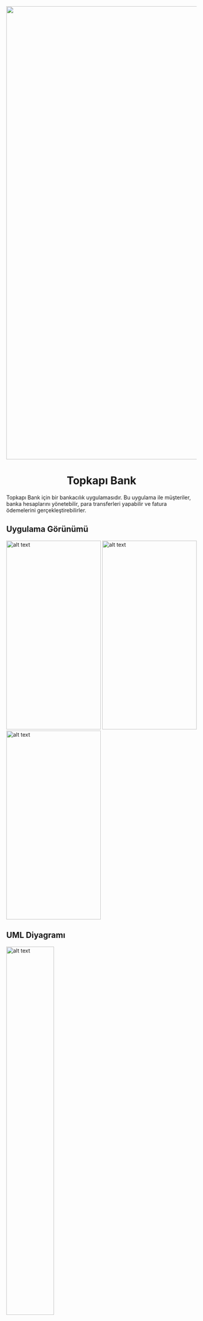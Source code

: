 <div align="center">
  <img src="https://github.com/Berkant35/topkapi-bank/assets/118449859/1ab2b795-0362-46ca-8d8d-69d52f281645" width="1200"> <br>
  <h1>Topkapı Bank </h1>
</div>


Topkapı Bank için bir bankacılık uygulamasıdır. Bu uygulama ile müşteriler, banka hesaplarını yönetebilir, para transferleri yapabilir ve fatura ödemelerini gerçekleştirebilirler.

<h2>Uygulama Görünümü</h2>

<img src="https://github.com/Berkant35/topkapi-bank/assets/118449859/757c96c8-05ad-4be5-a103-f6061566ea5b" alt="alt text" width="250" height="500">
<img src="https://github.com/Berkant35/topkapi-bank/assets/118449859/ed393559-998c-4031-b955-227aa7d1fcd1" alt="alt text" width="250" height="500">
<img src="https://github.com/Berkant35/topkapi-bank/assets/118449859/5e8d6a6a-4bb9-4b12-8bf3-88335a0a299d" alt="alt text" width="250" height="500">

<h2>UML Diyagramı</h2>
<img src="https://github.com/Berkant35/topkapi-bank/assets/118449859/c2abaf3c-6572-4ac0-a01f-151766b60e89" alt="alt text" width=50% height=>


Uygulama Özellikleri 
----------------------
Kullanıcılar, hesaplarını görüntüleyebilir, para yatırabilir ve çekebilirler. <br>
Kullanıcılar, diğer Topkapı Bank müşterilerine para transferi yapabilirler. <br>
Kullanıcılar, fatura ödemelerini uygulama üzerinden gerçekleştirebilirler. <br>
Kullanıcılar, hesap hareketlerini görüntüleyebilirler. <br>
Uygulama, güvenli bir şekilde kullanıcı bilgilerini saklar. <br>
Kullanıcılar, QR kod seçeneği ile transfer yapabilirler.

Kullanılan Teknolojiler
----------------------
Tasarım ve Prototip: Figma <br> 
Backend: Firebase <br>
Mobil App: Flutter <br>


Kurulum
----------------------
Telefonunuzdan Ayarlar sayfasına girin. <br>
Güvenlik bölümünü açın. <br>
"Bilinmeyen Kaynaklara İzin Ver" seçeneğini seçin. <br>
Özel olarak vermiş olduğumuz APK dosyasını indirin. <br>
APK dosyasının üzerine dokunun. <br>
Kurulum sürecini başlatın.

Projeye eklenmek istenenler
----------------------
Yatırım bölümü <br>
Döviz bölümü <br>
Akıllı planlamalar <br>
Farklı Dil seçenekleri <br>
Bağış yapma seçenekleri 

Projeyi Geliştirenler
----------------------
Berkant Çalıkuşu <br>
Mücahit Şen <br> 
Muhammet Emin Hamşıoğlu <br>
Furkan Çalışkan




